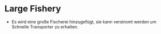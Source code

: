 # Large Fishery

- Es wird eine große Fischerei hinzugefügt, sie kann verstromt werden um Schnelle Transporter zu erhalten.
